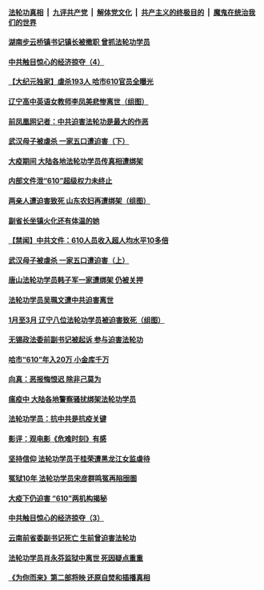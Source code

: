 ####  [法轮功真相](../../../../basic/blob/master/README.md?t=04190430) &nbsp;|&nbsp; [九评共产党](../../../../9ping.md/blob/master/README.md?t=04190430) &nbsp;|&nbsp; [解体党文化](../../../../jtdwh.md/blob/master/README.md?t=04190430)  &nbsp;|&nbsp; [共产主义的终极目的](../../../../gczydzjmd.md/blob/master/README.md?t=04190430) &nbsp;|&nbsp; [魔鬼在统治我们的世界](../../../../mgztzwmdsj.md/blob/master/README.md?t=04190430) 

#### [湖南步云桥镇书记镇长被撤职 曾抓法轮功学员](../pages/prog424/a102825980.md?t=04190430) 

#### [中共触目惊心的经济掠夺（4）](../pages/prog424/a102825767.md?t=04190430) 

#### [【大纪元独家】虐杀193人 哈市610官员全曝光](../pages/prog424/a102825401.md?t=04190430) 

#### [辽宁高中英语女教师李凤美悲惨离世（组图）](../pages/prog424/a102824328.md?t=04190430) 

#### [前凤凰网记者：中共迫害法轮功是最大的作恶](../pages/prog424/a102824026.md?t=04190430) 

#### [武汉母子被虐杀 一家五口遭迫害（下）](../pages/prog424/a102823499.md?t=04190430) 

#### [大疫期间 大陆各地法轮功学员传真相遭绑架](../pages/prog424/a102822750.md?t=04190430) 

#### [内部文件泄“610”超级权力未终止](../pages/prog424/a102822266.md?t=04190430) 

#### [两亲人遭迫害致死 山东农妇再遭绑架（组图）](../pages/prog424/a102821923.md?t=04190430) 

#### [副省长坐镇火化还有体温的她](../pages/prog424/a102821837.md?t=04190430) 

#### [【禁闻】中共文件：610人员收入超人均水平10多倍](../pages/prog424/a102821763.md?t=04190430) 

#### [武汉母子被虐杀 一家五口遭迫害（上）](../pages/prog424/a102821485.md?t=04190430) 

#### [唐山法轮功学员韩子军一家遭绑架 仍被关押](../pages/prog424/a102820738.md?t=04190430) 

#### [法轮功学员吴珮文遭中共迫害离世](../pages/prog424/a102819991.md?t=04190430) 

#### [1月至3月 辽宁八位法轮功学员被迫害致死（组图）](../pages/prog424/a102819961.md?t=04190430) 

#### [无锡政法委前副书记被起诉 参与迫害法轮功](../pages/prog424/a102819146.md?t=04190430) 

#### [哈市“610”年入20万 小金库千万](../pages/prog424/a102819133.md?t=04190430) 

#### [向真：恶报悔恨迟 除非己莫为](../pages/prog424/a102818564.md?t=04190430) 

#### [瘟疫中 大陆各地警察骚扰绑架法轮功学员](../pages/prog424/a102817635.md?t=04190430) 

#### [法轮功学员：抗中共是抗疫关键](../pages/prog424/a102817595.md?t=04190430) 

#### [影评：观电影《危难时刻》有感](../pages/prog424/a102817401.md?t=04190430) 

#### [坚持信仰 法轮功学员于桂荣遭黑龙江女监虐待](../pages/prog424/a102816732.md?t=04190430) 

#### [冤狱10年 法轮功学员宋彦群鸣冤再陷囹圄](../pages/prog424/a102816277.md?t=04190430) 

#### [大疫下仍迫害 “610”两机构揭秘](../pages/prog424/a102816182.md?t=04190430) 

#### [中共触目惊心的经济掠夺（3）](../pages/prog424/a102816139.md?t=04190430) 

#### [云南前省委副书记死亡 生前曾迫害法轮功](../pages/prog424/a102815697.md?t=04190430) 

#### [法轮功学员肖永芬监狱中离世 死因疑点重重](../pages/prog424/a102815656.md?t=04190430) 

#### [《为你而来》第二部将映 还原自焚和插播真相](../pages/prog424/a102815528.md?t=04190430) 

